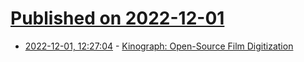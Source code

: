 # [Published on 2022-12-01](index.md)

* [2022-12-01, 12:27:04](https://news.ycombinator.com/item?id=33815337) - [Kinograph: Open-Source Film Digitization](https://www.kinograph.cc)

